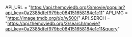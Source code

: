 API_URL = "https://api.themoviedb.org/3/movie/popular?api_key=0a2385dfef979bc084151658184e1c11"
API_IMG = "https://image.tmdb.org/t/p/w500/"
API_SERCH = "https://api.themoviedb.org/3/search/movie?api_key=0a2385dfef979bc084151658184e1c11&query"